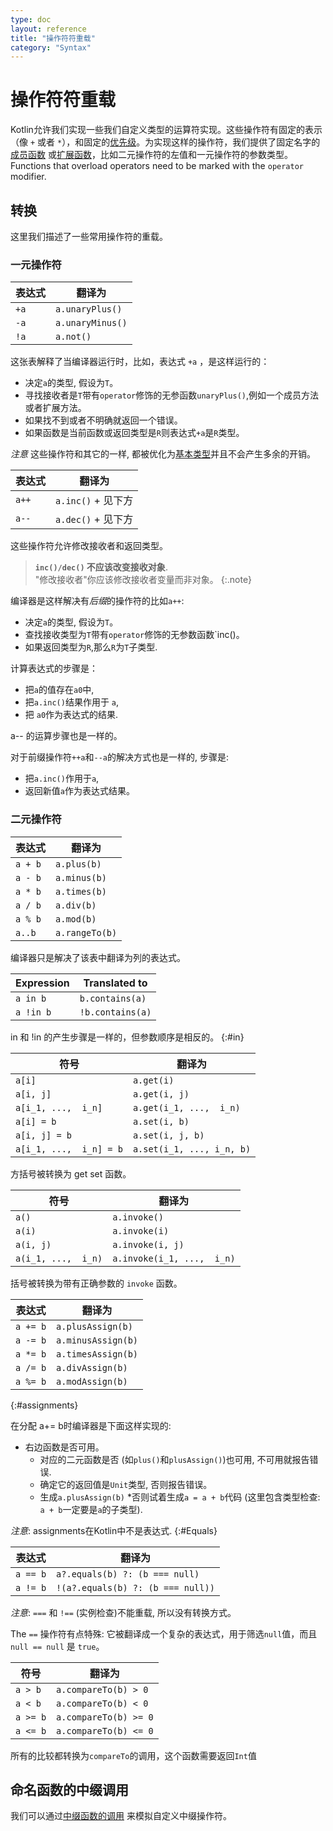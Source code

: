 ```yaml
---
type: doc
layout: reference
title: "操作符符重载"
category: "Syntax"
---
```


# 操作符符重载

Kotlin允许我们实现一些我们自定义类型的运算符实现。这些操作符有固定的表示
（像 `+` 或者 `*`），和固定的[优先级](grammar.html#precedence)。为实现这样的操作符，我们提供了固定名字的[成员函数](functions.html#member-functions)
或[扩展函数](extensions.html)，比如二元操作符的左值和一元操作符的参数类型。
Functions that overload operators need to be marked with the `operator` modifier.

## 转换

这里我们描述了一些常用操作符的重载。

### 一元操作符

| 表达式 | 翻译为 |
|------------|---------------|
| `+a` | `a.unaryPlus()` |
| `-a` | `a.unaryMinus()` |
| `!a` | `a.not()` |

这张表解释了当编译器运行时，比如，表达式 `+a` ，是这样运行的：

* 决定`a`的类型, 假设为`T`。
* 寻找接收者是`T`带有`operator`修饰的无参函数`unaryPlus()`,例如一个成员方法或者扩展方法。
* 如果找不到或者不明确就返回一个错误。
* 如果函数是当前函数或返回类型是`R`则表达式`+a`是`R`类型。

*注意* 这些操作符和其它的一样, 都被优化为[基本类型](basic-types.html)并且不会产生多余的开销。

| 表达式 | 翻译为 |
|------------|---------------|
| `a++` | `a.inc()` + 见下方 |
| `a--` | `a.dec()` + 见下方 |


这些操作符允许修改接收者和返回类型。

> **`inc()/dec()` 不应该改变接收对象**.<br>
> "修改接收者"你应该修改接收者变量而非对象。
{:.note}

编译器是这样解决有*后缀*的操作符的比如`a++`:

* 决定`a`的类型, 假设为`T`。
* 查找接收类型为`T`带有`operator`修饰的无参数函数`inc()。
* 如果返回类型为`R`,那么`R`为`T`子类型.

计算表达式的步骤是：

* 把`a`的值存在`a0`中,
* 把`a.inc()`结果作用于 `a`,
* 把 `a0`作为表达式的结果.

a-- 的运算步骤也是一样的。

对于前缀操作符`++a`和`--a`的解决方式也是一样的, 步骤是:

* 把`a.inc()`作用于`a`,
* 返回新值`a`作为表达式结果。

### 二元操作符

| 表达式 | 翻译为 |
| -----------|-------------- |
| `a + b` | `a.plus(b)` |
| `a - b` | `a.minus(b)` |
| `a * b` | `a.times(b)` |
| `a / b` | `a.div(b)` |
| `a % b` | `a.mod(b)` |
| `a..b ` | `a.rangeTo(b)` |

编译器只是解决了该表中翻译为列的表达式。

| Expression | Translated to |
| -----------|-------------- |
| `a in b` | `b.contains(a)` |
| `a !in b` | `!b.contains(a)` |

in 和 !in 的产生步骤是一样的，但参数顺序是相反的。
{:#in}

| 符号 | 翻译为 |
| -------|-------------- |
| `a[i]`  | `a.get(i)` |
| `a[i, j]`  | `a.get(i, j)` |
| `a[i_1, ...,  i_n]`  | `a.get(i_1, ...,  i_n)` |
| `a[i] = b` | `a.set(i, b)` |
| `a[i, j] = b` | `a.set(i, j, b)` |
| `a[i_1, ...,  i_n] = b` | `a.set(i_1, ..., i_n, b)` |

方括号被转换为 get set 函数。

| 符号 | 翻译为 |
|--------|---------------|
| `a()`  | `a.invoke()` |
| `a(i)`  | `a.invoke(i)` |
| `a(i, j)`  | `a.invoke(i, j)` |
| `a(i_1, ...,  i_n)`  | `a.invoke(i_1, ...,  i_n)` |

括号被转换为带有正确参数的 `invoke` 函数。

| 表达式 | 翻译为 |
|------------|---------------|
| `a += b` | `a.plusAssign(b)` |
| `a -= b` | `a.minusAssign(b)` |
| `a *= b` | `a.timesAssign(b)` |
| `a /= b` | `a.divAssign(b)` |
| `a %= b` | `a.modAssign(b)` |
{:#assignments}

在分配 a+= b时编译器是下面这样实现的:

* 右边函数是否可用。
  * 对应的二元函数是否 (如`plus()`和`plusAssign()`)也可用, 不可用就报告错误.
  * 确定它的返回值是`Unit`类型, 否则报告错误。
  * 生成`a.plusAssign(b)`
*否则试着生成`a = a + b`代码 (这里包含类型检查: `a + b`一定要是`a`的子类型).

*注意*: assignments在Kotlin中不是表达式.
{:#Equals}

| 表达式 | 翻译为 |
|------------|---------------|
| `a == b` | `a?.equals(b) ?: (b === null)` |
| `a != b` | `!(a?.equals(b) ?: (b === null))` |

*注意*: `===` 和 `!==` (实例检查)不能重载, 所以没有转换方式。

The `==` 操作符有点特殊: 它被翻译成一个复杂的表达式，用于筛选`null`值，而且 `null == null` 是 `true`。

| 符号 | 翻译为 |
|--------|---------------|
| `a > b`  | `a.compareTo(b) > 0` |
| `a < b`  | `a.compareTo(b) < 0` |
| `a >= b` | `a.compareTo(b) >= 0` |
| `a <= b` | `a.compareTo(b) <= 0` |

所有的比较都转换为`compareTo`的调用，这个函数需要返回`Int`值

## 命名函数的中缀调用

我们可以通过[中缀函数的调用](functions.html#infix-notation) 来模拟自定义中缀操作符。
